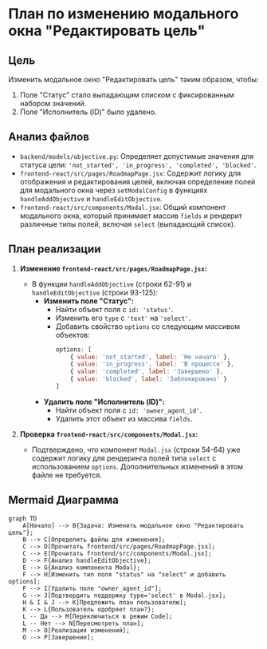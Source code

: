 # План по изменению модального окна "Редактировать цель"

## Цель
Изменить модальное окно "Редактировать цель" таким образом, чтобы:
1. Поле "Статус" стало выпадающим списком с фиксированным набором значений.
2. Поле "Исполнитель (ID)" было удалено.

## Анализ файлов
*   `backend/models/objective.py`: Определяет допустимые значения для статуса цели: `'not_started', 'in_progress', 'completed', 'blocked'`.
*   `frontend-react/src/pages/RoadmapPage.jsx`: Содержит логику для отображения и редактирования целей, включая определение полей для модального окна через `setModalConfig` в функциях `handleAddObjective` и `handleEditObjective`.
*   `frontend-react/src/components/Modal.jsx`: Общий компонент модального окна, который принимает массив `fields` и рендерит различные типы полей, включая `select` (выпадающий список).

## План реализации

1.  **Изменение `frontend-react/src/pages/RoadmapPage.jsx`:**
    *   В функции `handleAddObjective` (строки 62-91) и `handleEditObjective` (строки 93-125):
        *   **Изменить поле "Статус":**
            *   Найти объект поля с `id: 'status'`.
            *   Изменить его `type` с `'text'` на `'select'`.
            *   Добавить свойство `options` со следующим массивом объектов:
                ```javascript
                options: [
                    { value: 'not_started', label: 'Не начато' },
                    { value: 'in_progress', label: 'В процессе' },
                    { value: 'completed', label: 'Завершено' },
                    { value: 'blocked', label: 'Заблокировано' }
                ]
                ```
        *   **Удалить поле "Исполнитель (ID)":**
            *   Найти объект поля с `id: 'owner_agent_id'`.
            *   Удалить этот объект из массива `fields`.

2.  **Проверка `frontend-react/src/components/Modal.jsx`:**
    *   Подтверждено, что компонент `Modal.jsx` (строки 54-64) уже содержит логику для рендеринга полей типа `select` с использованием `options`. Дополнительных изменений в этом файле не требуется.

## Mermaid Диаграмма
```mermaid
graph TD
    A[Начало] --> B{Задача: Изменить модальное окно "Редактировать цель"};
    B --> C[Определить файлы для изменения];
    C --> D[Прочитать frontend/src/pages/RoadmapPage.jsx];
    C --> E[Прочитать frontend/src/components/Modal.jsx];
    D --> F{Анализ handleEditObjective};
    E --> G{Анализ компонента Modal};
    F --> H[Изменить тип поля "status" на "select" и добавить options];
    F --> I[Удалить поле "owner_agent_id"];
    G --> J[Подтвердить поддержку type='select' в Modal.jsx];
    H & I & J --> K[Предложить план пользователю];
    K --> L{Пользователь одобряет план?};
    L -- Да --> M[Переключиться в режим Code];
    L -- Нет --> N[Пересмотреть план];
    M --> O[Реализация изменений];
    O --> P[Завершение];
